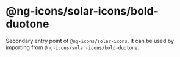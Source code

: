 # @ng-icons/solar-icons/bold-duotone

Secondary entry point of `@ng-icons/solar-icons`. It can be used by importing from `@ng-icons/solar-icons/bold-duotone`.
